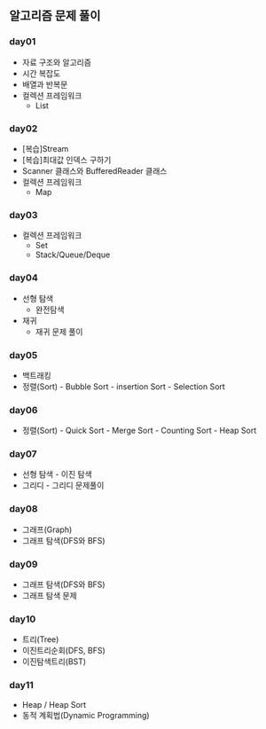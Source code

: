 ## 알고리즘 문제 풀이
### day01
- 자료 구조와 알고리즘
- 시간 복잡도
- 배열과 반복문
- 컬렉션 프레임워크
    - List

### day02 
- [복습]Stream
- [복습]최대값 인덱스 구하기
- Scanner 클래스와 BufferedReader 클래스
- 컬렉션 프레임워크
    - Map

### day03
- 컬렉션 프레임워크
    - Set
    - Stack/Queue/Deque
 
### day04
- 선형 탐색
    - 완전탐색
 - 재귀
     - 재귀 문제 풀이
  
### day05
- 백트래킹
- 정렬(Sort)
      - Bubble Sort
      - insertion Sort
      - Selection Sort

### day06
- 정렬(Sort)
      - Quick Sort
      - Merge Sort
      - Counting Sort
      - Heap Sort

### day07
- 선형 탐색
      - 이진 탐색
- 그리디
      - 그리디 문제풀이

### day08
- 그래프(Graph)
- 그래프 탐색(DFS와 BFS)

### day09
- 그래프 탐색(DFS와 BFS)
- 그래프 탐색 문제

### day10
- 트리(Tree)
- 이진트리순회(DFS, BFS)
- 이진탐색트리(BST)

### day11
- Heap / Heap Sort
- 동적 계획법(Dynamic Programming)

